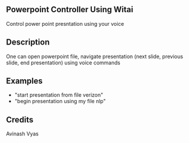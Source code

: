 ## Powerpoint Controller Using Witai
Control power point presntation using your voice

## Description
One can open powerpoint file, navigate presentation (next slide, previous slide, end presentation) using voice commands

## Examples
 * "start presentation from file verizon"
 * "begin presentation using my file nlp"

## Credits
Avinash Vyas

